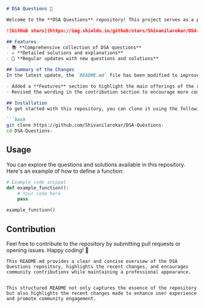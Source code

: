 ```markdown
# DSA Questions 🚀

Welcome to the **DSA Questions** repository! This project serves as a platform for developers and learners to practice and enhance their skills in Data Structures and Algorithms (DSA). This repository is designed to help you improve your understanding of various data structures and algorithms through a collection of questions and solutions.

![GitHub stars](https://img.shields.io/github/stars/Shivanilarokar/DSA-Questions-?style=social) ![Forks](https://img.shields.io/github/forks/Shivanilarokar/DSA-Questions-?style=social)

## Features
- 📚 **Comprehensive collection of DSA questions**
- ✍️ **Detailed solutions and explanations**
- 🔄 **Regular updates with new questions and solutions**

## Summary of the Changes
In the latest update, the `README.md` file has been modified to improve its structure and clarity. The key changes include:

- Added a **Features** section to highlight the main offerings of the repository.
- Revised the wording in the contribution section to encourage more community involvement.

## Installation
To get started with this repository, you can clone it using the following command:

```bash
git clone https://github.com/Shivanilarokar/DSA-Questions-
cd DSA-Questions-
```

## Usage
You can explore the questions and solutions available in this repository. Here's an example of how to define a function:

```python
# Example code snippet
def example_function():
    # Your code here
    pass

example_function()
```

## Contribution
Feel free to contribute to the repository by submitting pull requests or opening issues. Happy coding! 🎉

```
This README.md provides a clear and concise overview of the DSA Questions repository, highlights the recent changes, and encourages community contributions while maintaining a professional appearance.
```
``` 

This structured README not only captures the essence of the repository but also highlights the recent changes made to enhance user experience and promote community engagement.